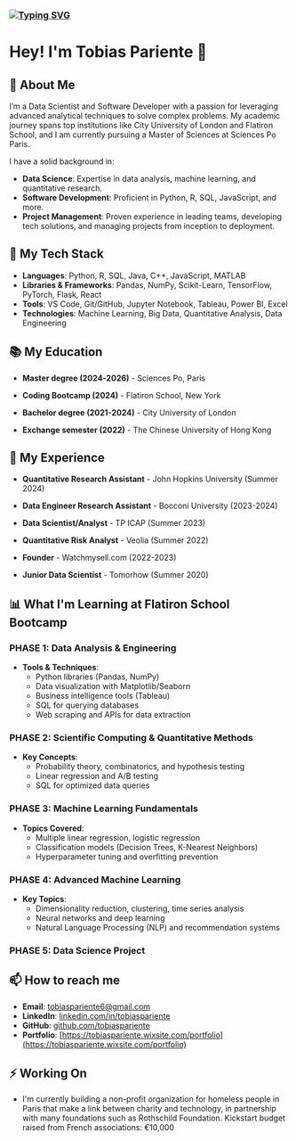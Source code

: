 ### [![Typing SVG](https://readme-typing-svg.herokuapp.com?font=Architects+Daughter&color=7AF79A&size=30&lines=Hello!+I'm+Lax)](https://git.io/typing-svg)

# Hey! I'm Tobias Pariente 👋

## 🚀 About Me

I’m a Data Scientist and Software Developer with a passion for leveraging advanced analytical techniques to solve complex problems. My academic journey spans top institutions like City University of London and Flatiron School, and I am currently pursuing a Master of Sciences at Sciences Po Paris. 

I have a solid background in:

- **Data Science**: Expertise in data analysis, machine learning, and quantitative research.
- **Software Development**: Proficient in Python, R, SQL, JavaScript, and more.
- **Project Management**: Proven experience in leading teams, developing tech solutions, and managing projects from inception to deployment.

## 🧠 My Tech Stack

- **Languages**: Python, R, SQL, Java, C++, JavaScript, MATLAB
- **Libraries & Frameworks**: Pandas, NumPy, Scikit-Learn, TensorFlow, PyTorch, Flask, React
- **Tools**: VS Code, Git/GitHub, Jupyter Notebook, Tableau, Power BI, Excel
- **Technologies**: Machine Learning, Big Data, Quantitative Analysis, Data Engineering

## 📚 My Education

- **Master degree (2024-2026)** - Sciences Po, Paris

- **Coding Bootcamp (2024)** - Flatiron School, New York

- **Bachelor degree (2021-2024)** - City University of London

- **Exchange semester (2022)** - The Chinese University of Hong Kong

## 💼 My Experience

- **Quantitative Research Assistant** - John Hopkins University (Summer 2024)

- **Data Engineer Research Assistant** - Bocconi University (2023-2024)

- **Data Scientist/Analyst** - TP ICAP (Summer 2023)

- **Quantitative Risk Analyst** - Veolia (Summer 2022)

- **Founder** - Watchmysell.com (2022-2023)

- **Junior Data Scientist** - Tomorhow (Summer 2020)

## 📊 What I'm Learning at Flatiron School Bootcamp

### PHASE 1: Data Analysis & Engineering
- **Tools & Techniques**: 
  - Python libraries (Pandas, NumPy)
  - Data visualization with Matplotlib/Seaborn
  - Business intelligence tools (Tableau)
  - SQL for querying databases
  - Web scraping and APIs for data extraction

### PHASE 2: Scientific Computing & Quantitative Methods
- **Key Concepts**: 
  - Probability theory, combinatorics, and hypothesis testing
  - Linear regression and A/B testing
  - SQL for optimized data queries

### PHASE 3: Machine Learning Fundamentals
- **Topics Covered**: 
  - Multiple linear regression, logistic regression
  - Classification models (Decision Trees, K-Nearest Neighbors)
  - Hyperparameter tuning and overfitting prevention

### PHASE 4: Advanced Machine Learning
- **Key Topics**:
  - Dimensionality reduction, clustering, time series analysis
  - Neural networks and deep learning
  - Natural Language Processing (NLP) and recommendation systems

### PHASE 5: Data Science Project

## 📫 How to reach me

- **Email**: tobiaspariente6@gmail.com
- **LinkedIn**: [linkedin.com/in/tobiaspariente](https://linkedin.com/in/tobiaspariente)
- **GitHub**: [github.com/tobiaspariente](https://github.com/tobiaspariente)
- **Portfolio**: [https://tobiaspariente.wixsite.com/portfolio](https://tobiaspariente.wixsite.com/portfolio)

## ⚡ Working On

- I'm currently building a non-profit organization for homeless people in Paris that make a link between charity and technology, in partnership with many foundations such as Rothschild Foundation. Kickstart budget raised from French associations: €10,000
